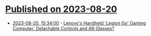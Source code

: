 # [Published on 2023-08-20](index.md)

* [2023-08-20, 15:34:00](https://tech.slashdot.org/story/23/08/19/2234200/lenovos-handheld-legion-go-gaming-computer-detachable-controls-and-ar-glasses?utm_source=rss1.0mainlinkanon&utm_medium=feed) - [Lenovo's Handheld 'Legion Go' Gaming Computer: Detachable Controls and AR Glasses?](https://tech.slashdot.org/story/23/08/19/2234200/lenovos-handheld-legion-go-gaming-computer-detachable-controls-and-ar-glasses?utm_source=rss1.0mainlinkanon&utm_medium=feed)
